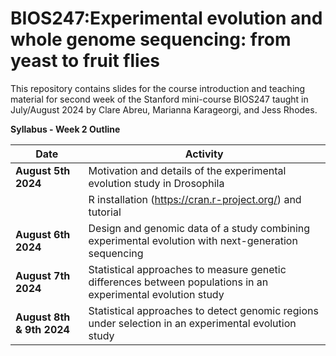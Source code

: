 # BIOS247:Experimental evolution and whole genome sequencing: from yeast to fruit flies

This repository contains slides for the course introduction and teaching material for second week of the Stanford mini-course BIOS247 taught in July/August 2024 by Clare Abreu, Marianna Karageorgi, and Jess Rhodes.

**Syllabus - Week 2 Outline**


| Date                      | Activity                                                                                          |
|---------------------------|---------------------------------------------------------------------------------------------------|
| **August 5th 2024**       | Motivation and details of the experimental evolution study in Drosophila                        |
|                           | R installation (https://cran.r-project.org/) and tutorial                                                              |
| **August 6th 2024**       | Design and genomic data of a study combining experimental evolution with next-generation sequencing |
| **August 7th 2024**       | Statistical approaches to measure genetic differences between populations in an experimental evolution study |
| **August 8th & 9th 2024** | Statistical approaches to detect genomic regions under selection in an experimental evolution study |
